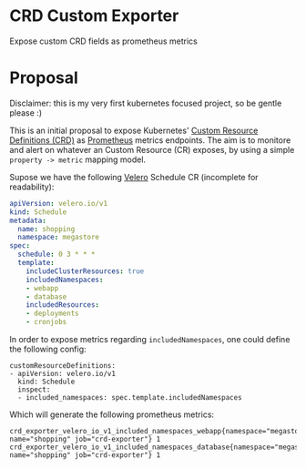 # CRD Custom Exporter

Expose custom CRD fields as prometheus metrics

# Proposal

Disclaimer: this is my very first kubernetes focused project, so be gentle please :)

This is an initial proposal to expose Kubernetes' [Custom Resource Definitions (CRD)](https://kubernetes.io/docs/concepts/extend-kubernetes/api-extension/custom-resources/) as [Prometheus](https://prometheus.io) metrics endpoints. The aim is to monitore and alert on whatever an Custom Resource (CR) exposes, by using a simple `property -> metric` mapping model.

Supose we have the following [Velero](https://github.com/heptio/velero/) Schedule CR (incomplete for readability):

```yaml
apiVersion: velero.io/v1
kind: Schedule
metadata:
  name: shopping
  namespace: megastore
spec:
  schedule: 0 3 * * *
  template:
    includeClusterResources: true
    includedNamespaces:
    - webapp
    - database
    includedResources:
    - deployments
    - cronjobs
```

In order to expose metrics regarding `includedNamespaces`, one could define the following config:

```
customResourceDefinitions:
- apiVersion: velero.io/v1
  kind: Schedule
  inspect:
  - included_namespaces: spec.template.includedNamespaces
```

Which will generate the following prometheus metrics:

```
crd_exporter_velero_io_v1_included_namespaces_webapp{namespace="megastore" name="shopping" job="crd-exporter"} 1
crd_exporter_velero_io_v1_included_namespaces_database{namespace="megastore" name="shopping" job="crd-exporter"} 1
```
